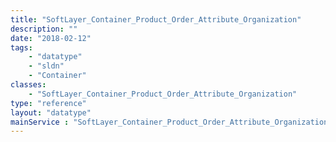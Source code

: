 ```yaml
---
title: "SoftLayer_Container_Product_Order_Attribute_Organization"
description: ""
date: "2018-02-12"
tags:
    - "datatype"
    - "sldn"
    - "Container"
classes:
    - "SoftLayer_Container_Product_Order_Attribute_Organization"
type: "reference"
layout: "datatype"
mainService : "SoftLayer_Container_Product_Order_Attribute_Organization"
---
```

